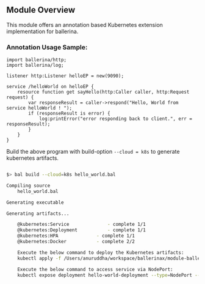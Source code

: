 ## Module Overview

This module offers an annotation based Kubernetes extension implementation for ballerina. 

### Annotation Usage Sample:

```ballerina
import ballerina/http;
import ballerina/log;

listener http:Listener helloEP = new(9090);

service /helloWorld on helloEP {
    resource function get sayHello(http:Caller caller, http:Request request) {
        var responseResult = caller->respond("Hello, World from service helloWorld ! ");
        if (responseResult is error) {
            log:printError("error responding back to client.", err = responseResult);
        }
    }
}
```

Build the above program with build-option `--cloud = k8s` to generate kubernetes artifacts.
```bash

$> bal build --cloud=k8s hello_world.bal

Compiling source
	hello_world.bal

Generating executable

Generating artifacts...

	@kubernetes:Service 			 - complete 1/1
	@kubernetes:Deployment 			 - complete 1/1
	@kubernetes:HPA 			 - complete 1/1
	@kubernetes:Docker 			 - complete 2/2

	Execute the below command to deploy the Kubernetes artifacts:
	kubectl apply -f /Users/anuruddha/workspace/ballerinax/module-ballerina-c2c/samples/sample1/kubernetes

	Execute the below command to access service via NodePort:
	kubectl expose deployment hello-world-deployment --type=NodePort --name=hello-world-svc-local
```